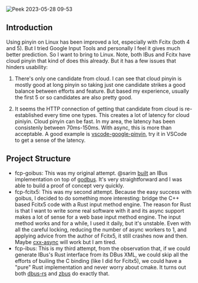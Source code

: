 ![Peek 2023-05-28 09-53](https://github.com/qingxiang-jia/full-cloud-pinyin/assets/5571586/2cc6a04b-9d8b-4366-81cd-8c3663962bbb)

## Introduction

Using pinyin on Linux has been improved a lot, especially with Fcitx (both 4 and 5). But I tried Google Input Tools and personally I feel it gives much better prediction. So I want to bring to Linux. Note, both IBus and Fcitx have cloud pinyin that kind of does this already. But it has a few issues that hinders usability:

1. There's only one candidate from cloud. I can see that cloud pinyin is mostly good at long pinyin so taking just one candidate strikes a good balance between efforts and feature. But based my experience, usually the first 5 or so candidates are also pretty good.

2. It seems the HTTP connection of getting that candidate from cloud is re-established every time one types. This creates a lot of latency for cloud piniyin. Cloud pinyin can be fast. In my area, the latency has been consistenly between 70ms-150ms. With async, this is more than acceptable. A good example is [vscode-google-pinyin](https://github.com/zyctree/vscode-google-pinyin), try it in VSCode to get a sense of the latency.

## Project Structure

- fcp-goibus: This was my original attempt. @sarim [built](https://github.com/sarim/goibus) an IBus implementation on top of [godbus](https://github.com/godbus/dbus). It's very straightforward and I was able to build a proof of concept very quickly.
- fcp-fcitx5: This was my second attempt. Because the easy success with goibus, I decided to do something more interesting: bridge the C++ based Fcitx5 code with a Rust input method engine. The reason for Rust is that I want to write some real software with it and its async support makes a lot of sense for a web base input method engine. The input method works and for a while, I used it daily, but it's unstable. Even with all the careful locking, reducing the number of async workers to 1, and applying advice from the author of Fcitx5, it still crashes now and then.  Maybe [cxx-async](https://github.com/pcwalton/cxx-async) will work but I am tired.
- fcp-ibus: This is my third attempt, from the observation that, if we could generate IBus's Rust interface from its DBus XML, we could skip all the efforts of builing the C binding (like I did for Fcitx5), we could have a "pure" Rust implementation and never worry about cmake. It turns out both [dbus-rs](https://github.com/diwic/dbus-rs) and [zbus](https://github.com/dbus2/zbus/) do exactly that.
